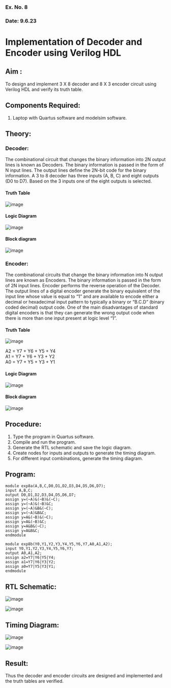 ### Ex. No. 8
### Date: 9.6.23
# Implementation of Decoder and Encoder using Verilog HDL
## Aim :
To design and implement 3 X 8 decoder and 8 X 3 encoder circuit using Verilog HDL and verify its truth table.
## Components Required:
1.	Laptop with Quartus software and modelsim software.
## Theory:
### Decoder:
The combinational circuit that changes the binary information into 2N output lines is known as Decoders. The binary information is passed in the form of N input lines. The output lines define the 2N-bit code for the binary information.  A 3 to 8 decoder has three inputs (A, B, C) and eight outputs (D0 to D7). Based on the 3 inputs one of the eight outputs is selected.

#### Truth Table
 ![image](https://github.com/rvinifa/encoder-decoder/assets/133735746/2257bde8-88cc-4265-a125-acf6e1fc6db2)

#### Logic Diagram
 ![image](https://github.com/rvinifa/encoder-decoder/assets/133735746/07fde8c3-e974-4f35-b64e-9dac9ae58d83)

#### Block diagram
 ![image](https://github.com/rvinifa/encoder-decoder/assets/133735746/f5e8e12f-cd85-4445-b89d-15584766c1ea)

### Encoder:
The combinational circuits that change the binary information into N output lines are known as Encoders. The binary information is passed in the form of 2N input lines. Encoder performs the reverse operation of the Decoder. The output lines of a digital encoder generate the binary equivalent of the input line whose value is equal to “1” and are available to encode either a decimal or hexadecimal input pattern to typically a binary or “B.C.D” (binary coded decimal) output code. One of the main disadvantages of standard digital encoders is that they can generate the wrong output code when there is more than one input present at logic level “1”.
#### Truth Table
 ![image](https://github.com/rvinifa/encoder-decoder/assets/133735746/c28cf092-f133-4204-8053-8f3284176aec)

A2 = Y7 + Y6 + Y5 + Y4 <br>
A1 = Y7 + Y6 + Y3 + Y2 <br>
A0 = Y7 + Y5 + Y3 + Y1 <br>
#### Logic Diagram
 ![image](https://github.com/rvinifa/encoder-decoder/assets/133735746/1d98c529-816c-48c0-819f-9a3d27265a6b)



#### Block diagram
 ![image](https://github.com/rvinifa/encoder-decoder/assets/133735746/29c3ce25-5337-4f2c-ae30-6ebfbd9ed67a)


## Procedure:
1.	Type the program in Quartus software.
2.	Compile and run the program.
3.	Generate the RTL schematic and save the logic diagram.
4.	Create nodes for inputs and outputs to generate the timing diagram.
5.	For different input combinations, generate the timing diagram.


## Program:

~~~
module exp8a(A,B,C,D0,D1,D2,D3,D4,D5,D6,D7);
input A,B,C;
output D0,D1,D2,D3,D4,D5,D6,D7;
assign y=(~A)&(~B)&(~C);
assign y=(~A)&(~B)&C;
assign y=(~A)&B&(~C);
assign y=(~A)&B&C;
assign y=A&(~B)&(~C);
assign y=A&(~B)&C;
assign y=A&B&(~C);
assign y=A&B&C;
endmodule
~~~
~~~
module exp8b(Y0,Y1,Y2,Y3,Y4,Y5,Y6,Y7,A0,A1,A2);
input Y0,Y1,Y2,Y3,Y4,Y5,Y6,Y7;
output A0,A1,A2;
assign a2=Y7|Y6|Y5|Y4;
assign a1=Y7|Y6|Y3|Y2;
assign a0=Y7|Y5|Y3|Y1;
endmodule
~~~


## RTL Schematic:
![image](https://github.com/PresillaMary/encoder-decoder/assets/129305503/327d2261-db19-4c0b-91f9-8b8006155585)

![image](https://github.com/PresillaMary/encoder-decoder/assets/129305503/15870951-b511-4b32-ba18-9391621e6e0d)






## Timing Diagram:


![image](https://github.com/PresillaMary/encoder-decoder/assets/129305503/4634a8ac-a0cf-41c4-9065-a237d6ea70c9)


![image](https://github.com/PresillaMary/encoder-decoder/assets/129305503/02fc1089-5af6-46b5-8176-1feac068efbd)



## Result:
Thus the decoder and encoder circuits are designed and implemented and the truth tables are verified.
